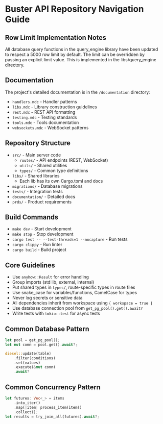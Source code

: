 # Buster API Repository Navigation Guide

## Row Limit Implementation Notes
All database query functions in the query_engine library have been updated to respect a 5000 row limit by default. The limit can be overridden by passing an explicit limit value. This is implemented in the libs/query_engine directory.

## Documentation
The project's detailed documentation is in the `/documentation` directory:
- `handlers.mdc` - Handler patterns
- `libs.mdc` - Library construction guidelines 
- `rest.mdc` - REST API formatting
- `testing.mdc` - Testing standards
- `tools.mdc` - Tools documentation
- `websockets.mdc` - WebSocket patterns

## Repository Structure
- `src/` - Main server code
  - `routes/` - API endpoints (REST, WebSocket)
  - `utils/` - Shared utilities
  - `types/` - Common type definitions
- `libs/` - Shared libraries
  - Each lib has its own Cargo.toml and docs
- `migrations/` - Database migrations
- `tests/` - Integration tests
- `documentation/` - Detailed docs
- `prds/` - Product requirements

## Build Commands
- `make dev` - Start development
- `make stop` - Stop development
- `cargo test -- --test-threads=1 --nocapture` - Run tests
- `cargo clippy` - Run linter
- `cargo build` - Build project

## Core Guidelines
- Use `anyhow::Result` for error handling
- Group imports (std lib, external, internal)
- Put shared types in `types/`, route-specific types in route files
- Use snake_case for variables/functions, CamelCase for types
- Never log secrets or sensitive data
- All dependencies inherit from workspace using `{ workspace = true }`
- Use database connection pool from `get_pg_pool().get().await?`
- Write tests with `tokio::test` for async tests

## Common Database Pattern
```rust
let pool = get_pg_pool();
let mut conn = pool.get().await?;

diesel::update(table)
    .filter(conditions)
    .set(values)
    .execute(&mut conn)
    .await?
```

## Common Concurrency Pattern
```rust
let futures: Vec<_> = items
    .into_iter()
    .map(|item| process_item(item))
    .collect();
let results = try_join_all(futures).await?;
```